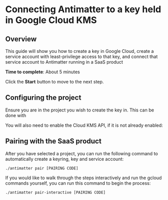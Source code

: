 # Connecting Antimatter to a key held in Google Cloud KMS

## Overview

This guide will show you how to create a key in Google Cloud, create a service account with least-privilege access
to that key, and connect that service account to Antimatter running in a SaaS product

**Time to complete**: About 5 minutes

Click the **Start** button to move to the next step.

## Configuring the project

Ensure you are in the project you wish to create the key in. This can be done with

<walkthrough-project-setup></walkthrough-project-setup>

You will also need to enable the Cloud KMS API, if it is not already enabled:

<walkthrough-enable-apis apis="cloudkms.googleapis.com"></walkthrough-enable-apis>

## Pairing with the SaaS product

After you have selected a project, you can run the following command to automatically create a keyring, key and service account: 

```
./antimatter pair [PAIRING CODE]
```

If you would like to walk through the steps interactively and run the gcloud commands yourself, you can run this
command to begin the process:

```
./antimatter pair-interactive [PAIRING CODE]
```
